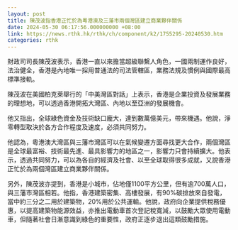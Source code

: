 ```yaml
---
layout: post
title: 陳茂波指香港正忙於為粵港澳及三藩市兩個灣區建立商業夥伴關係
date: 2024-05-30 06:17:56.000000000 +08:00
link: https://news.rthk.hk/rthk/ch/component/k2/1755295-20240530.htm
categories: rthk
---
```


財政司司長陳茂波表示，香港一直以來擔當超級聯繫人角色，一國兩制運作良好，法治健全，香港是內地唯一採用普通法的司法管轄區，業務法規及慣例與國際最高標準接軌。

陳茂波在美國柏克萊舉行的「中美灣區對話」上表示，香港是企業投資及發展業務的理想地，可以透過香港開拓大灣區、內地以至亞洲的發展機會。

他又指出，全球綠色資金及技術缺口龐大，達到數萬億美元，帶來機遇。他說，淨零轉型取決於各方合作程度及速度，必須共同努力。

他認為，粵港澳大灣區與三藩市灣區可以在氣候變遷方面尋找更大合作，兩個灣區是全球最富裕、技術最先進、最具影響力的地區之一，影響力只會持續擴大。他表示，透過共同努力，可以為各自的經濟及社會、以至全球取得很多成就，又說香港正忙於為兩個灣區建立商業夥伴關係。

另外，陳茂波亦提到，香港是小城市，佔地僅1100平方公里，但有逾700萬人口，與三藩市灣區相若。他指，香港建築密集、高樓發展，有90%碳排放來自發電，當中約三分之二用於建築物，20%用於公共運輸。他說，政府向企業提供稅務優惠，以提高建築物能源效益，亦推出電動車首次登記稅寬減，以鼓勵大眾使用電動車，但隨著社會日漸意識到綠色的重要性，政府正逐步退出這類鼓勵措施。
